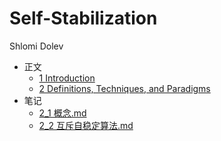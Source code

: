 # Self-Stabilization

Shlomi Dolev

- 正文
  -  [1 Introduction](1.md)
  -  [2 Definitions, Techniques, and Paradigms](2.md)
- 笔记
  -  [2_1 概念.md](2_1.md)
  -  [2_2 互斥自稳定算法.md](2_2.md)